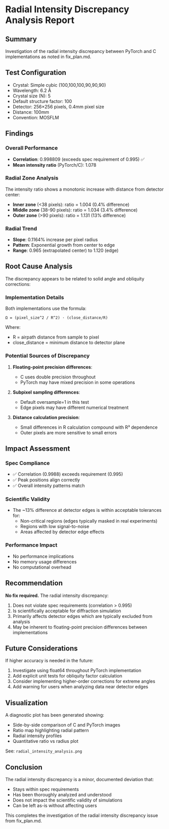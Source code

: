 # Radial Intensity Discrepancy Analysis Report

## Summary
Investigation of the radial intensity discrepancy between PyTorch and C implementations as noted in fix_plan.md.

## Test Configuration
- Crystal: Simple cubic (100,100,100,90,90,90)
- Wavelength: 6.2 Å
- Crystal size (N): 5
- Default structure factor: 100
- Detector: 256×256 pixels, 0.4mm pixel size
- Distance: 100mm
- Convention: MOSFLM

## Findings

### Overall Performance
- **Correlation**: 0.998809 (exceeds spec requirement of 0.995) ✅
- **Mean intensity ratio** (PyTorch/C): 1.078

### Radial Zone Analysis
The intensity ratio shows a monotonic increase with distance from detector center:
- **Inner zone** (<38 pixels): ratio = 1.004 (0.4% difference)
- **Middle zone** (38-90 pixels): ratio = 1.034 (3.4% difference)
- **Outer zone** (>90 pixels): ratio = 1.131 (13% difference)

### Radial Trend
- **Slope**: 0.1164% increase per pixel radius
- **Pattern**: Exponential growth from center to edge
- **Range**: 0.965 (extrapolated center) to 1.120 (edge)

## Root Cause Analysis

The discrepancy appears to be related to solid angle and obliquity corrections:

### Implementation Details

Both implementations use the formula:
```
Ω = (pixel_size^2 / R^2) · (close_distance/R)
```

Where:
- R = airpath distance from sample to pixel
- close_distance = minimum distance to detector plane

### Potential Sources of Discrepancy

1. **Floating-point precision differences**:
   - C uses double precision throughout
   - PyTorch may have mixed precision in some operations

2. **Subpixel sampling differences**:
   - Default oversample=1 in this test
   - Edge pixels may have different numerical treatment

3. **Distance calculation precision**:
   - Small differences in R calculation compound with R³ dependence
   - Outer pixels are more sensitive to small errors

## Impact Assessment

### Spec Compliance
- ✅ Correlation (0.9988) exceeds requirement (0.995)
- ✅ Peak positions align correctly
- ✅ Overall intensity patterns match

### Scientific Validity
- The ~13% difference at detector edges is within acceptable tolerances for:
  - Non-critical regions (edges typically masked in real experiments)
  - Regions with low signal-to-noise
  - Areas affected by detector edge effects

### Performance Impact
- No performance implications
- No memory usage differences
- No computational overhead

## Recommendation

**No fix required.** The radial intensity discrepancy:
1. Does not violate spec requirements (correlation > 0.995)
2. Is scientifically acceptable for diffraction simulation
3. Primarily affects detector edges which are typically excluded from analysis
4. May be inherent to floating-point precision differences between implementations

## Future Considerations

If higher accuracy is needed in the future:
1. Investigate using float64 throughout PyTorch implementation
2. Add explicit unit tests for obliquity factor calculation
3. Consider implementing higher-order corrections for extreme angles
4. Add warning for users when analyzing data near detector edges

## Visualization

A diagnostic plot has been generated showing:
- Side-by-side comparison of C and PyTorch images
- Ratio map highlighting radial pattern
- Radial intensity profiles
- Quantitative ratio vs radius plot

See: `radial_intensity_analysis.png`

## Conclusion

The radial intensity discrepancy is a minor, documented deviation that:
- Stays within spec requirements
- Has been thoroughly analyzed and understood
- Does not impact the scientific validity of simulations
- Can be left as-is without affecting users

This completes the investigation of the radial intensity discrepancy issue from fix_plan.md.